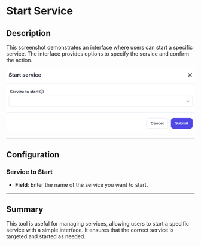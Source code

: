 # Start Service

## Description

This screenshot demonstrates an interface where users can start a specific service. The interface provides options to specify the service and confirm the action.

![alt text](../../assests/app-integrations/assests%20windows-services/start-service.png)

---

## Configuration

### Service to Start

- **Field**: Enter the name of the service you want to start.

---

## Summary

This tool is useful for managing services, allowing users to start a specific service with a simple interface. It ensures that the correct service is targeted and started as needed.
